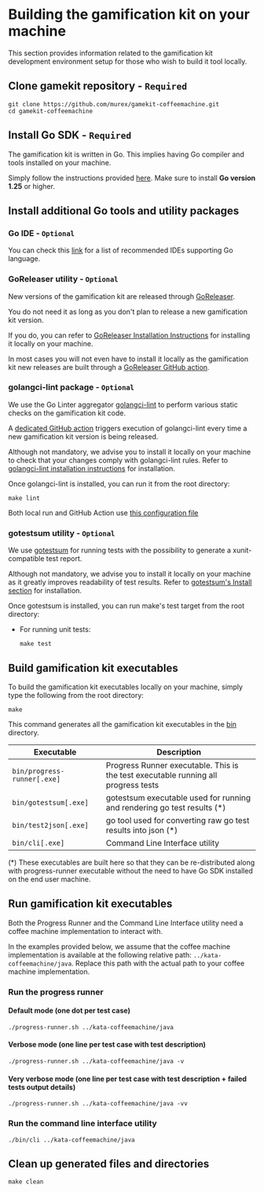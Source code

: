 # Building the gamification kit on your machine

This section provides information related to the gamification kit development environment setup for those who wish to
build it tool locally.

## Clone gamekit repository - `Required`

```shell
git clone https://github.com/murex/gamekit-coffeemachine.git
cd gamekit-coffeemachine
```

## Install Go SDK - `Required`

The gamification kit is written in Go. This implies having Go compiler and tools installed on your machine.

Simply follow the instructions provided [here](https://go.dev/). Make sure to install **Go version 1.25** or higher.

## Install additional Go tools and utility packages

### Go IDE - `Optional`

You can check this [link](https://www.tabnine.com/blog/top-7-golang-ides-for-go-developers/)
for a list of recommended IDEs supporting Go language.

### GoReleaser utility - `Optional`

New versions of the gamification kit are released through [GoReleaser](https://goreleaser.com/).

You do not need it as long as you don't plan to release a new gamification kit version.

If you do, you can refer to [GoReleaser Installation Instructions](https://goreleaser.com/install/)
for installing it locally on your machine.

In most cases you will not even have to install it locally as the gamification kit new releases are built through
a [GoReleaser GitHub action](../.github/workflows/go_releaser.yml).

### golangci-lint package - `Optional`

We use the Go Linter aggregator [golangci-lint](https://golangci-lint.run/) to perform various static checks on the
gamification kit
code.

A [dedicated GitHub action](../.github/workflows/go_releaser.yml) triggers execution of golangci-lint every time a new
gamification kit version is being released.

Although not mandatory, we advise you to install it locally on your machine to check that your changes comply with
golangci-lint rules. Refer to [golangci-lint installation instructions](https://golangci-lint.run/welcome/install/)
for installation.

Once golangci-lint is installed, you can run it from the root directory:

```shell
make lint
```

Both local run and GitHub Action use [this configuration file](../.golangci.yml)

### gotestsum utility - `Optional`

We use [gotestsum](https://github.com/gotestyourself/gotestsum) for running tests
with the possibility to generate a xunit-compatible test report.

Although not mandatory, we advise you to install it locally on your machine as it greatly improves
readability of test results.
Refer to [gotestsum's Install section](https://github.com/gotestyourself/gotestsum#install)
for installation.

Once gotestsum is installed, you can run make's test target from the root directory:

- For running unit tests:

  ```shell
  make test
  ```

## Build gamification kit executables

To build the gamification kit executables locally on your machine, simply type the following from the root directory:

```shell
make
```

This command generates all the gamification kit executables in the [bin](../bin) directory.

| Executable                  | Description                                                                        |
|-----------------------------|------------------------------------------------------------------------------------|
| `bin/progress-runner[.exe]` | Progress Runner executable. This is the test executable running all progress tests |
| `bin/gotestsum[.exe]`       | gotestsum executable used for running and rendering go test results (*)            |
| `bin/test2json[.exe]`       | go tool used for converting raw go test results into json (*)                      |
| `bin/cli[.exe]`             | Command Line Interface utility                                                     |

(*) These executables are built here so that they can be re-distributed along with progress-runner executable
without the need to have Go SDK installed on the end user machine.

## Run gamification kit executables

Both the Progress Runner and the Command Line Interface utility need a coffee machine implementation to interact with.

In the examples provided below, we assume that the coffee machine implementation is available
at the following relative path: `../kata-coffeemachine/java`. Replace this path with the actual path to your
coffee machine implementation.

### Run the progress runner

#### Default mode (one dot per test case)

```shell
./progress-runner.sh ../kata-coffeemachine/java
```

#### Verbose mode (one line per test case with test description)

```shell
./progress-runner.sh ../kata-coffeemachine/java -v
```

#### Very verbose mode (one line per test case with test description + failed tests output details)

```shell
./progress-runner.sh ../kata-coffeemachine/java -vv
```

### Run the command line interface utility

```shell
./bin/cli ../kata-coffeemachine/java
```
## Clean up generated files and directories

```shell
make clean
```

